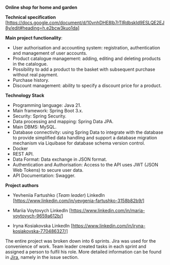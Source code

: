 **Online shop for home and garden**

**Technical specification**
[https://docs.google.com/document/d/10vnhDHE8lb7rTIRdbskId9ESLQE2EJ8y/edit#heading=h.e2bcw3kuo1da]

**Main project functionality**:
- User authorisation and accounting system: registration, authentication and management of user accounts.
- Product catalogue management: adding, editing and deleting products in the catalogue.
- Possibility to add a product to the basket with subsequent purchase without real payment.
- Purchase history.
- Discount management: ability to specify a discount price for a product.

**Technology Stack**
* Programming language: Java 21.
* Main framework: Spring Boot 3.x.
* Security: Spring Security.
* Data processing and mapping: Spring Data JPA.
* Main DBMS: MySQL.
* Database connectivity: using Spring Data to integrate with the database to provide simplified data handling and support a database migration mechanism via Liquibase for database schema version control.
* Docker
* REST API.
* Data Format: Data exchange in JSON format.
* Authentication and Authorisation: Access to the API uses JWT (JSON Web Tokens) to secure user data.
* API Documentation: Swagger.


**Project authors**

- Yevheniia Fartushko (*Team leader*)
LinkedIn [https://www.linkedin.com/in/yevgenia-fartushko-3158b82b9/]

- Mariia Voytovych
LinkedIn [https://www.linkedin.com/in/maria-voytovych-9659a612b/]

- Iryna Kosiakovska
LinkedIn [https://www.linkedin.com/in/iryna-kosiakovska-770486327/]

The entire project was broken down into 6 sprints. Jira was used for the convenience of work. 
Team leader created tasks in each sprint and assigned a person to fulfil his role. 
More detailed information can be found in [Jira](https://kosakovskaairyna9.atlassian.net/jira/software/projects/SCRUM/boards/1), namely in the issue section.


